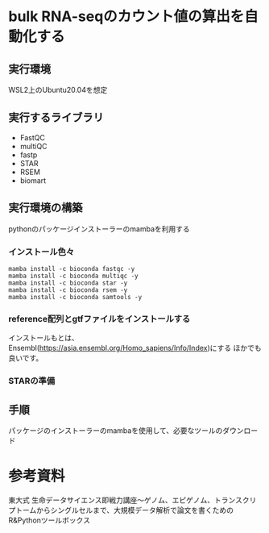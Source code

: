 # bulk RNA-seqのカウント値の算出を自動化する

## 実行環境
WSL2上のUbuntu20.04を想定

## 実行するライブラリ
- FastQC
- multiQC
- fastp
- STAR
- RSEM
- biomart

## 実行環境の構築
pythonのパッケージインストーラーのmambaを利用する
### インストール色々
```
mamba install -c bioconda fastqc -y
mamba install -c bioconda multiqc -y
mamba install -c bioconda star -y
mamba install -c bioconda rsem -y
mamba install -c bioconda samtools -y
```
### reference配列とgtfファイルをインストールする
インストールもとは、Ensembl(https://asia.ensembl.org/Homo_sapiens/Info/Index)にする
ほかでも良いです。


### STARの準備




## 手順
パッケージのインストーラーのmambaを使用して、必要なツールのダウンロード


# 参考資料
東大式 生命データサイエンス即戦力講座〜ゲノム、エピゲノム、トランスクリプトームからシングルセルまで、大規模データ解析で論文を書くためのR&Pythonツールボックス
